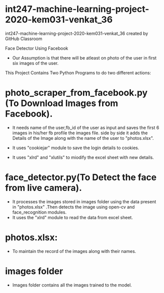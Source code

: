 # int247-machine-learning-project-2020-kem031-venkat_36
int247-machine-learning-project-2020-kem031-venkat_36 created by GitHub Classroom

Face Detector Using Facebook

*  Our Assumption is that there will be atleast on photo of the user in first six images of the user.

This Project Contains Two Python Programs to do two different actions:

#  photo_scraper_from_facebook.py (To Download Images from Facebook).

* It needs name of the user,fb_id of the user as input and saves the first 6 images in his/her fb profile the images file.
side by side it adds the Details of the Image along with the name of the user to "photos.xlsx".

* It uses "cookiejar" module to save the login details to cookies.
* It uses "xlrd" and "xlutils" to miodify the excel sheet with new details.

#  face_detector.py(To Detect the face from live camera).

* It processes the images stored in images folder using the data present in "photos.xlsx" .Then detects the image using open-cv and face_recognition modules.
* It uses the "xlrd" module to read the data from excel sheet.

#  photos.xlsx:
* To maintain the record of the images along with their names.
#  images folder
* Images folder contains all the images trained to the model.
